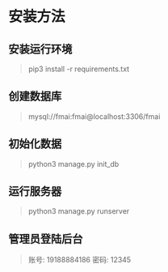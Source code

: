 # 安装方法

## 安装运行环境
> pip3 install -r requirements.txt

## 创建数据库
> mysql://fmai:fmai@localhost:3306/fmai

## 初始化数据
> python3 manage.py init_db

## 运行服务器
> python3 manage.py runserver

## 管理员登陆后台
> 账号: 19188884186 
> 密码: 12345